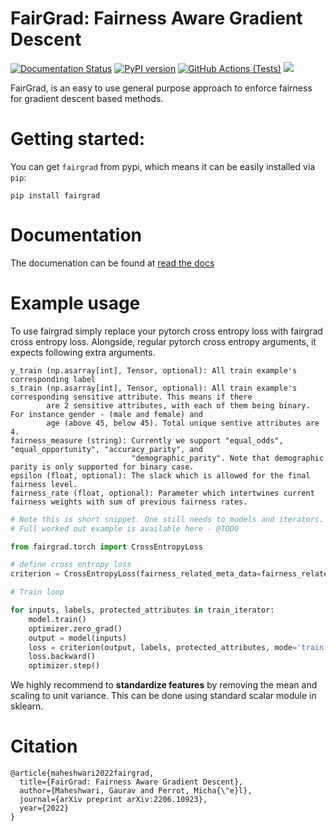 # FairGrad: Fairness Aware Gradient Descent
[![Documentation Status](https://readthedocs.org/projects/fairgrad/badge/?version=latest)](https://fairgrad.readthedocs.io/en/latest/?badge=latest)
[![PyPI version](https://badge.fury.io/py/fairgrad.svg)](https://badge.fury.io/py/fairgrad)
[![GitHub Actions (Tests)](https://github.com/saist1993/fairgrad/actions/workflows/build.yaml/badge.svg)](https://github.com/saist1993/fairgrad/actions/workflows/build.yaml)
<a href="https://arxiv.org/abs/2206.10923"><img src="http://img.shields.io/badge/Paper-PDF-red.svg"></a>

FairGrad, is an easy to use general purpose approach to enforce fairness for gradient descent based methods. 

# Getting started: 
You can get ```fairgrad``` from pypi, which means it can be easily installed via ```pip```:
```
pip install fairgrad
```

# Documentation
The documenation can be found at [read the docs](https://fairgrad.readthedocs.io/en/latest/index.html)

# Example usage 
To use fairgrad simply replace your pytorch cross entropy loss with fairgrad cross entropy loss. 
Alongside, regular pytorch cross entropy arguments, it expects following extra arguments.

```
y_train (np.asarray[int], Tensor, optional): All train example's corresponding label
s_train (np.asarray[int], Tensor, optional): All train example's corresponding sensitive attribute. This means if there
        are 2 sensitive attributes, with each of them being binary. For instance gender - (male and female) and
        age (above 45, below 45). Total unique sentive attributes are 4.
fairness_measure (string): Currently we support "equal_odds", "equal_opportunity", "accuracy_parity", and 
                           "demographic_parity". Note that demographic parity is only supported for binary case.
epsilon (float, optional): The slack which is allowed for the final fairness level.
fairness_rate (float, optional): Parameter which intertwines current fairness weights with sum of previous fairness rates.
```

```python
# Note this is short snippet. One still needs to models and iterators.
# Full worked out example is available here - @TODO

from fairgrad.torch import CrossEntropyLoss

# define cross entropy loss 
criterion = CrossEntropyLoss(fairness_related_meta_data=fairness_related_meta_data)

# Train loop

for inputs, labels, protected_attributes in train_iterator:
    model.train()
    optimizer.zero_grad()
    output = model(inputs)
    loss = criterion(output, labels, protected_attributes, mode='train')
    loss.backward()
    optimizer.step()
```


We highly recommend to **standardize features** by removing the mean and scaling to unit variance.
This can be done using standard scalar module in sklearn.

# Citation
```
@article{maheshwari2022fairgrad,
  title={FairGrad: Fairness Aware Gradient Descent},
  author={Maheshwari, Gaurav and Perrot, Micha{\"e}l},
  journal={arXiv preprint arXiv:2206.10923},
  year={2022}
}
```
